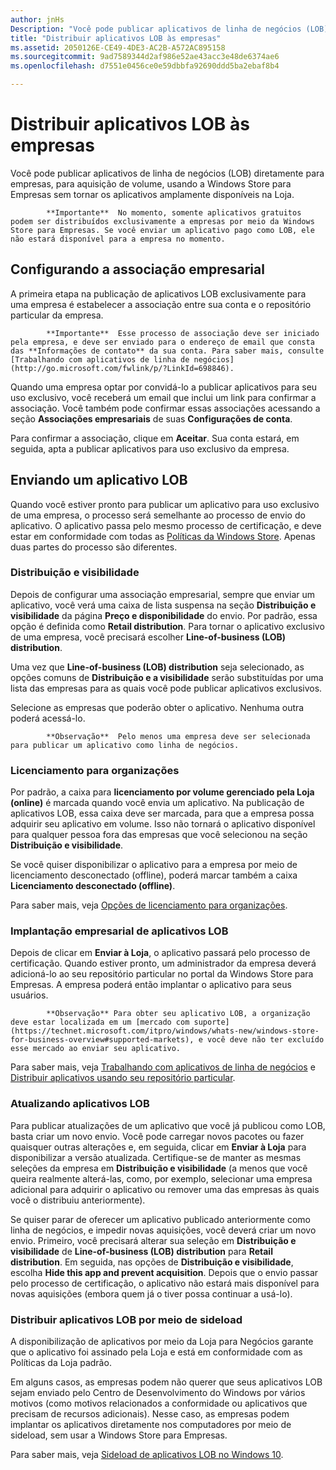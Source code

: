 ```yaml
---
author: jnHs
Description: "Você pode publicar aplicativos de linha de negócios (LOB) diretamente para empresas, para aquisição de volume, usando a Windows Store para Empresas sem tornar os aplicativos amplamente disponíveis na Loja."
title: "Distribuir aplicativos LOB às empresas"
ms.assetid: 2050126E-CE49-4DE3-AC2B-A572AC895158
ms.sourcegitcommit: 9ad7589344d2af986e52ae43acc3e48de6374ae6
ms.openlocfilehash: d7551e0456ce0e59dbbfa92690ddd5ba2ebaf8b4

---
```


# Distribuir aplicativos LOB às empresas


Você pode publicar aplicativos de linha de negócios (LOB) diretamente para empresas, para aquisição de volume, usando a Windows Store para Empresas sem tornar os aplicativos amplamente disponíveis na Loja.

> 
            **Importante**  No momento, somente aplicativos gratuitos podem ser distribuídos exclusivamente a empresas por meio da Windows Store para Empresas. Se você enviar um aplicativo pago como LOB, ele não estará disponível para a empresa no momento. 

## Configurando a associação empresarial


A primeira etapa na publicação de aplicativos LOB exclusivamente para uma empresa é estabelecer a associação entre sua conta e o repositório particular da empresa.

> 
            **Importante**  Esse processo de associação deve ser iniciado pela empresa, e deve ser enviado para o endereço de email que consta das **Informações de contato** da sua conta. Para saber mais, consulte [Trabalhando com aplicativos de linha de negócios](http://go.microsoft.com/fwlink/p/?LinkId=698846).

Quando uma empresa optar por convidá-lo a publicar aplicativos para seu uso exclusivo, você receberá um email que inclui um link para confirmar a associação. Você também pode confirmar essas associações acessando a seção **Associações empresariais** de suas **Configurações de conta**.

Para confirmar a associação, clique em **Aceitar**. Sua conta estará, em seguida, apta a publicar aplicativos para uso exclusivo da empresa.

## Enviando um aplicativo LOB


Quando você estiver pronto para publicar um aplicativo para uso exclusivo de uma empresa, o processo será semelhante ao processo de envio do aplicativo. O aplicativo passa pelo mesmo processo de certificação, e deve estar em conformidade com todas as [Políticas da Windows Store](https://msdn.microsoft.com/library/windows/apps/dn764944). Apenas duas partes do processo são diferentes.

### Distribuição e visibilidade

Depois de configurar uma associação empresarial, sempre que enviar um aplicativo, você verá uma caixa de lista suspensa na seção **Distribuição e visibilidade** da página **Preço e disponibilidade** do envio. Por padrão, essa opção é definida como **Retail distribution**. Para tornar o aplicativo exclusivo de uma empresa, você precisará escolher **Line-of-business (LOB) distribution**.

Uma vez que **Line-of-business (LOB) distribution** seja selecionado, as opções comuns de **Distribuição e a visibilidade** serão substituídas por uma lista das empresas para as quais você pode publicar aplicativos exclusivos.

Selecione as empresas que poderão obter o aplicativo. Nenhuma outra poderá acessá-lo.

> 
            **Observação**  Pelo menos uma empresa deve ser selecionada para publicar um aplicativo como linha de negócios.

### Licenciamento para organizações

Por padrão, a caixa para **licenciamento por volume gerenciado pela Loja (online)** é marcada quando você envia um aplicativo. Na publicação de aplicativos LOB, essa caixa deve ser marcada, para que a empresa possa adquirir seu aplicativo em volume. Isso não tornará o aplicativo disponível para qualquer pessoa fora das empresas que você selecionou na seção **Distribuição e visibilidade**.

Se você quiser disponibilizar o aplicativo para a empresa por meio de licenciamento desconectado (offline), poderá marcar também a caixa **Licenciamento desconectado (offline)**.

Para saber mais, veja [Opções de licenciamento para organizações](organizational-licensing.md).

### Implantação empresarial de aplicativos LOB

Depois de clicar em **Enviar à Loja**, o aplicativo passará pelo processo de certificação. Quando estiver pronto, um administrador da empresa deverá adicioná-lo ao seu repositório particular no portal da Windows Store para Empresas. A empresa poderá então implantar o aplicativo para seus usuários.

> 
            **Observação** Para obter seu aplicativo LOB, a organização deve estar localizada em um [mercado com suporte](https://technet.microsoft.com/itpro/windows/whats-new/windows-store-for-business-overview#supported-markets), e você deve não ter excluído esse mercado ao enviar seu aplicativo. 

Para saber mais, veja [Trabalhando com aplicativos de linha de negócios](http://go.microsoft.com/fwlink/p/?LinkId=698846) e [Distribuir aplicativos usando seu repositório particular](http://go.microsoft.com/fwlink/p/?LinkId=698847).

### Atualizando aplicativos LOB

Para publicar atualizações de um aplicativo que você já publicou como LOB, basta criar um novo envio. Você pode carregar novos pacotes ou fazer quaisquer outras alterações e, em seguida, clicar em **Enviar à Loja** para disponibilizar a versão atualizada. Certifique-se de manter as mesmas seleções da empresa em **Distribuição e visibilidade** (a menos que você queira realmente alterá-las, como, por exemplo, selecionar uma empresa adicional para adquirir o aplicativo ou remover uma das empresas às quais você o distribuiu anteriormente).

Se quiser parar de oferecer um aplicativo publicado anteriormente como linha de negócios, e impedir novas aquisições, você deverá criar um novo envio. Primeiro, você precisará alterar sua seleção em **Distribuição e visibilidade** de **Line-of-business (LOB) distribution** para **Retail distribution**. Em seguida, nas opções de **Distribuição e visibilidade**, escolha **Hide this app and prevent acquisition**. Depois que o envio passar pelo processo de certificação, o aplicativo não estará mais disponível para novas aquisições (embora quem já o tiver possa continuar a usá-lo).

### Distribuir aplicativos LOB por meio de sideload

A disponibilização de aplicativos por meio da Loja para Negócios garante que o aplicativo foi assinado pela Loja e está em conformidade com as Políticas da Loja padrão.

Em alguns casos, as empresas podem não querer que seus aplicativos LOB sejam enviado pelo Centro de Desenvolvimento do Windows por vários motivos (como motivos relacionados a conformidade ou aplicativos que precisam de recursos adicionais). Nesse caso, as empresas podem implantar os aplicativos diretamente nos computadores por meio de sideload, sem usar a Windows Store para Empresas.

Para saber mais, veja [Sideload de aplicativos LOB no Windows 10](http://go.microsoft.com/fwlink/p/?LinkId=623433).

 

 







<!--HONumber=Jun16_HO5-->


